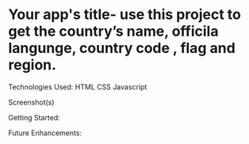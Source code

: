 # Your app's title- use this project to get the country’s name, officila langunge, country code , flag and region.
Technologies Used:
HTML
CSS
Javascript

Screenshot(s)


Getting Started:

Future Enhancements:
